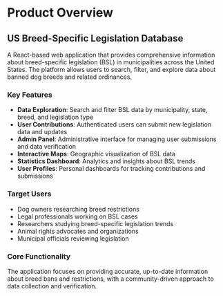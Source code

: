 # Product Overview

## US Breed-Specific Legislation Database

A React-based web application that provides comprehensive information about breed-specific legislation (BSL) in municipalities across the United States. The platform allows users to search, filter, and explore data about banned dog breeds and related ordinances.

### Key Features

- **Data Exploration**: Search and filter BSL data by municipality, state, breed, and legislation type
- **User Contributions**: Authenticated users can submit new legislation data and updates
- **Admin Panel**: Administrative interface for managing user submissions and data verification
- **Interactive Maps**: Geographic visualization of BSL data
- **Statistics Dashboard**: Analytics and insights about BSL trends
- **User Profiles**: Personal dashboards for tracking contributions and submissions

### Target Users

- Dog owners researching breed restrictions
- Legal professionals working on BSL cases  
- Researchers studying breed-specific legislation trends
- Animal rights advocates and organizations
- Municipal officials reviewing legislation

### Core Functionality

The application focuses on providing accurate, up-to-date information about breed bans and restrictions, with a community-driven approach to data collection and verification.